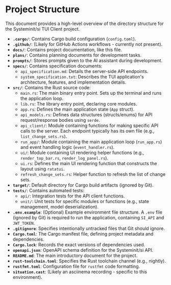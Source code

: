 # Project Structure

This document provides a high-level overview of the directory structure for the
Systeminit/si TUI Client project.

- **`.cargo/`**: Contains Cargo build configuration (`config.toml`).
- **`.github/`**: (Likely for GitHub Actions workflows - currently not present).
- **`docs/`**: Contains project documentation, like this file.
- **`plans/`**: Contains planning documents for development tasks.
- **`prompts/`**: Stores prompts given to the AI assistant during development.
- **`specs/`**: Contains specification documents:
  - `api_specification.md`: Details the server-side API endpoints.
  - `system_specification.txt`: Describes the TUI application's architecture,
    features, and implementation details.
- **`src/`**: Contains the Rust source code:
  - `main.rs`: The main binary entry point. Sets up the terminal and runs the
    application loop.
  - `lib.rs`: The library entry point, declaring core modules.
  - `app.rs`: Defines the main application state (`App` struct).
  - `api_models.rs`: Defines data structures (structs/enums) for API
    request/response bodies using `serde`.
  - `api_client/`: Module containing functions for making specific API calls to
    the server. Each endpoint typically has its own file (e.g.,
    `list_change_sets.rs`).
  - `run_app/`: Module containing the main application loop (`run_app.rs`) and
    event handling logic (`event_handler.rs`).
  - `ui/`: Module containing UI rendering helper functions (e.g.,
    `render_top_bar.rs`, `render_log_panel.rs`).
  - `ui.rs`: Defines the main UI rendering function that constructs the layout
    using `ratatui`.
  - `refresh_change_sets.rs`: Helper function to refresh the list of change
    sets.
- **`target/`**: Default directory for Cargo build artifacts (ignored by Git).
- **`tests/`**: Contains automated tests:
  - `api/`: Integration tests for the API client functions.
  - `unit/`: Unit tests for specific modules or functions (e.g., state
    management, model deserialization).
- **`.env.example`**: (Optional) Example environment file structure. A `.env`
  file (ignored by Git) is required to run the application, containing `SI_API`
  and `JWT_TOKEN`.
- **`.gitignore`**: Specifies intentionally untracked files that Git should
  ignore.
- **`Cargo.toml`**: The Cargo manifest file, defining project metadata and
  dependencies.
- **`Cargo.lock`**: Records the exact versions of dependencies used.
- **`openapi.json`**: OpenAPI schema definition for the Systeminit/si API.
- **`README.md`**: The main introductory document for the project.
- **`rust-toolchain.toml`**: Specifies the Rust toolchain channel (e.g.,
  nightly).
- **`rustfmt.toml`**: Configuration file for `rustfmt` code formatting.
- **`situation.cast`**: (Likely an asciinema recording - specific to this
  environment).
